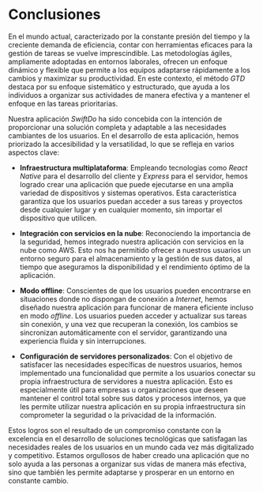 # Conclusiones

En el mundo actual, caracterizado por la constante presión del tiempo y la creciente demanda de eficiencia, contar con herramientas eficaces para la gestión de tareas se vuelve imprescindible. Las metodologías ágiles, ampliamente adoptadas en entornos laborales, ofrecen un enfoque dinámico y flexible que permite a los equipos adaptarse rápidamente a los cambios y maximizar su productividad. En este contexto, el método *GTD* destaca por su enfoque sistemático y estructurado, que ayuda a los individuos a organizar sus actividades de manera efectiva y a mantener el enfoque en las tareas prioritarias.

Nuestra aplicación *SwiftDo* ha sido concebida con la intención de proporcionar una solución completa y adaptable a las necesidades cambiantes de los usuarios. En el desarrollo de esta aplicación, hemos priorizado la accesibilidad y la versatilidad, lo que se refleja en varios aspectos clave:

- **Infraestructura multiplataforma**: Empleando tecnologías como *React Native* para el desarrollo del cliente y *Express* para el servidor, hemos logrado crear una aplicación que puede ejecutarse en una amplia variedad de dispositivos y sistemas operativos. Esta característica garantiza que los usuarios puedan acceder a sus tareas y proyectos desde cualquier lugar y en cualquier momento, sin importar el dispositivo que utilicen.

- **Integración con servicios en la nube**: Reconociendo la importancia de la seguridad, hemos integrado nuestra aplicación con servicios en la nube como AWS. Esto nos ha permitido ofrecer a nuestros usuarios un entorno seguro para el almacenamiento y la gestión de sus datos, al tiempo que aseguramos la disponibilidad y el rendimiento óptimo de la aplicación.

- **Modo offline**: Conscientes de que los usuarios pueden encontrarse en situaciones donde no dispongan de conexión a *Internet*, hemos diseñado nuestra aplicación para funcionar de manera eficiente incluso en modo *offline*. Los usuarios pueden acceder y actualizar sus tareas sin conexión, y una vez que recuperan la conexión, los cambios se sincronizan automáticamente con el servidor, garantizando una experiencia fluida y sin interrupciones.

- **Configuración de servidores personalizados**: Con el objetivo de satisfacer las necesidades específicas de nuestros usuarios, hemos implementado una funcionalidad que permite a los usuarios conectar su propia infraestructura de servidores a nuestra aplicación. Esto es especialmente útil para empresas u organizaciones que deseen mantener el control total sobre sus datos y procesos internos, ya que les permite utilizar nuestra aplicación en su propia infraestructura sin comprometer la seguridad o la privacidad de la información.

Estos logros son el resultado de un compromiso constante con la excelencia en el desarrollo de soluciones tecnológicas que satisfagan las necesidades reales de los usuarios en un mundo cada vez más digitalizado y competitivo. Estamos orgullosos de haber creado una aplicación que no solo ayuda a las personas a organizar sus vidas de manera más efectiva, sino que también les permite adaptarse y prosperar en un entorno en constante cambio.